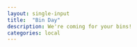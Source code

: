 ```yaml
---
layout: single-input
title:  "Bin Day"
description: We're coming for your bins!
categories: local
---
```





